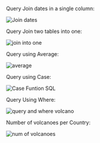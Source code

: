
Query Join dates in a single column: <br/> 

![Join dates](https://github.com/antomagu/ActiveVolcanoes/assets/152213287/9812a0e4-f572-4d48-bc83-698d6db7a591.png)


Query Join two tables into one: <br/>  

![join into one](https://github.com/antomagu/ActiveVolcanoes/assets/152213287/33634cfe-e64d-448c-b6bf-659481e77071.png)

Query using Average: <br/>  

![average ](https://github.com/antomagu/ActiveVolcanoes/assets/152213287/e340a486-8bc5-4834-8fbe-6a2ca7693006.png)


Query using Case:  <br/>  

![Case Funtion SQL](https://github.com/antomagu/ActiveVolcanoes/assets/152213287/851456d2-8096-49ff-b6de-3dbd5b34ed14.png)

Query Using Where: <br/>  

![query and where volcano](https://github.com/antomagu/ActiveVolcanoes/assets/152213287/aca8d72f-2d74-4775-9c04-aab3ccb4bbad.png)

Number of volcanoes per Country: <br/> 

![num of volcanoes](https://github.com/antomagu/ActiveVolcanoes/assets/152213287/7ee58ec2-a43b-4f38-be2a-1a07de0cb175.png)

